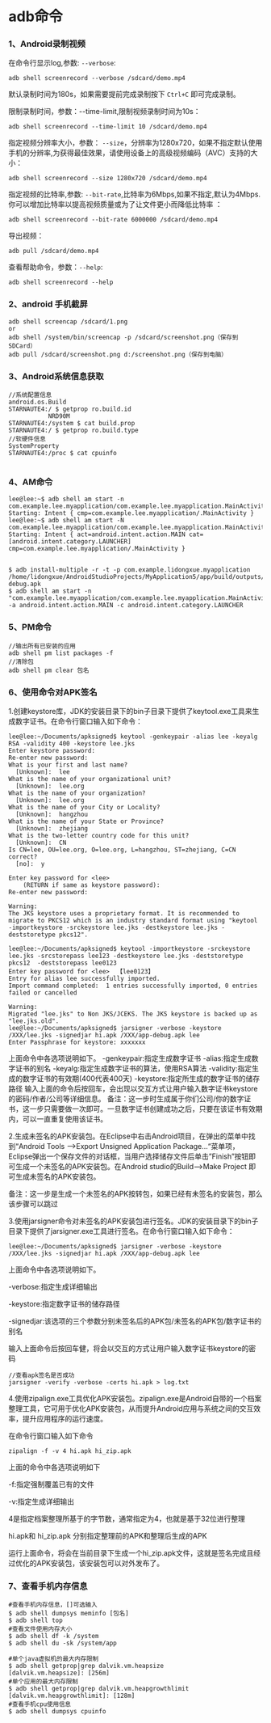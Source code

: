 # adb命令

### 1、Android录制视频

在命令行显示log,参数: `--verbose`:

```
adb shell screenrecord --verbose /sdcard/demo.mp4
```

默认录制时间为180s，如果需要提前完成录制按下 `Ctrl+C` 即可完成录制。

限制录制时间，参数：--time-limit,限制视频录制时间为10s：

```
adb shell screenrecord --time-limit 10 /sdcard/demo.mp4
```

指定视频分辨率大小，参数： `--size`，分辨率为1280x720，如果不指定默认使用手机的分辨率,为获得最佳效果，请使用设备上的高级视频编码（AVC）支持的大小：

```
adb shell screenrecord --size 1280x720 /sdcard/demo.mp4
```

指定视频的比特率,参数: `--bit-rate`,比特率为6Mbps,如果不指定,默认为4Mbps.你可以增加比特率以提高视频质量或为了让文件更小而降低比特率 ：

```
adb shell screenrecord --bit-rate 6000000 /sdcard/demo.mp4
```

导出视频：

```
adb pull /sdcard/demo.mp4
```

查看帮助命令，参数：`--help`:

```
adb shell screenrecord --help
```

### 2、android 手机截屏

```
adb shell screencap /sdcard/1.png
or
adb shell /system/bin/screencap -p /sdcard/screenshot.png（保存到SDCard）
adb pull /sdcard/screenshot.png d:/screenshot.png（保存到电脑）
```

### 3、Android系统信息获取

```
//系统配置信息
android.os.Build
STARNAUTE4:/ $ getprop ro.build.id
           NRD90M
STARNAUTE4:/system $ cat build.prop
STARNAUTE4:/ $ getprop ro.build.type
//软硬件信息
SystemProperty
STARNAUTE4:/proc $ cat cpuinfo


```

### 4、AM命令

```
lee@lee:~$ adb shell am start -n com.example.lee.myapplication/com.example.lee.myapplication.MainActivity
Starting: Intent { cmp=com.example.lee.myapplication/.MainActivity }
lee@lee:~$ adb shell am start -N com.example.lee.myapplication/com.example.lee.myapplication.MainActivity
Starting: Intent { act=android.intent.action.MAIN cat=[android.intent.category.LAUNCHER] cmp=com.example.lee.myapplication/.MainActivity }


$ adb install-multiple -r -t -p com.example.lidongxue.myapplication /home/lidongxue/AndroidStudioProjects/MyApplication5/app/build/outputs/apk/debug/app-debug.apk 
$ adb shell am start -n "com.example.lee.myapplication/com.example.lee.myapplication.MainActivity" -a android.intent.action.MAIN -c android.intent.category.LAUNCHER

```

### 5、PM命令

```
//输出所有已安装的应用
adb shell pm list packages -f 
//清除包
adb shell pm clear 包名
```

### 6、使用命令对APK签名

1.创建keystore库，JDK的安装目录下的bin子目录下提供了keytool.exe工具来生成数字证书。在命令行窗口输入如下命令：

```
lee@lee:~/Documents/apksigned$ keytool -genkeypair -alias lee -keyalg RSA -validity 400 -keystore lee.jks
Enter keystore password:  
Re-enter new password: 
What is your first and last name?
  [Unknown]:  lee
What is the name of your organizational unit?
  [Unknown]:  lee.org
What is the name of your organization?
  [Unknown]:  lee.org
What is the name of your City or Locality?
  [Unknown]:  hangzhou
What is the name of your State or Province?
  [Unknown]:  zhejiang
What is the two-letter country code for this unit?
  [Unknown]:  CN
Is CN=lee, OU=lee.org, O=lee.org, L=hangzhou, ST=zhejiang, C=CN correct?
  [no]:  y

Enter key password for <lee>
	(RETURN if same as keystore password):  
Re-enter new password: 

Warning:
The JKS keystore uses a proprietary format. It is recommended to migrate to PKCS12 which is an industry standard format using "keytool -importkeystore -srckeystore lee.jks -destkeystore lee.jks -deststoretype pkcs12".

lee@lee:~/Documents/apksigned$ keytool -importkeystore -srckeystore lee.jks -srcstorepass lee123 -destkeystore lee.jks -deststoretype pkcs12  -deststorepass lee0123
Enter key password for <lee>  【lee0123】
Entry for alias lee successfully imported.
Import command completed:  1 entries successfully imported, 0 entries failed or cancelled

Warning:
Migrated "lee.jks" to Non JKS/JCEKS. The JKS keystore is backed up as "lee.jks.old".
lee@lee:~/Documents/apksigned$ jarsigner -verbose -keystore /XXX/lee.jks -signedjar hi.apk /XXX/app-debug.apk lee
Enter Passphrase for keystore: xxxxxxx

```

上面命令中各选项说明如下。
-genkeypair:指定生成数字证书
-alias:指定生成数字证书的别名
-keyalg:指定生成数字证书的算法，使用RSA算法
-validity:指定生成的数字证书的有效期(400代表400天)
-keystore:指定所生成的数字证书的储存路径
输入上面的命令后按回车，会出现以交互方式让用户输入数字证书keystore的密码/作者/公司等详细信息。
备注：这一步时生成属于你们公司/你的数字证书，这一步只需要做一次即可。一旦数字证书创建成功之后，只要在该证书有效期内，可以一直重复使用该证书。

2.生成未签名的APK安装包。在Eclipse中右击Android项目，在弹出的菜单中找到“Android Tools -->Export Unsigned Application Package...“菜单项，Eclipse弹出一个保存文件的对话框，当用户选择储存文件后单击”Finish”按钮即可生成一个未签名的APK安装包。在Android studio的Build-->Make Project 即可生成未签名的APK安装包。

备注：这一步是生成一个未签名的APK按转包，如果已经有未签名的安装包，那么该步骤可以跳过

3.使用jarsigner命令对未签名的APK安装包进行签名。JDK的安装目录下的bin子目录下提供了jarsigner.exe工具进行签名。在命令行窗口输入如下命令：

```
lee@lee:~/Documents/apksigned$ jarsigner -verbose -keystore /XXX/lee.jks -signedjar hi.apk /XXX/app-debug.apk lee
```

上面命令中各选项说明如下。

-verbose:指定生成详细输出

-keystore:指定数字证书的储存路径

-signedjar:该选项的三个参数分别未签名后的APK包/未签名的APK包/数字证书的别名

输入上面命令后按回车健，将会以交互的方式让用户输入数字证书keystore的密码

```
//查看apk签名是否成功
jarsigner -verify -verbose -certs hi.apk > log.txt
```

4.使用zipalign.exe工具优化APK安装包。zipalign.exe是Android自带的一个档案整理工具，它可用于优化APK安装包，从而提升Android应用与系统之间的交互效率，提升应用程序的运行速度。

在命令行窗口输入如下命令

```
zipalign -f -v 4 hi.apk hi_zip.apk  
```

上面的命令中各选项说明如下

-f:指定强制覆盖已有的文件

-v:指定生成详细输出

 4是指定档案整理所基于的字节数，通常指定为4，也就是基于32位进行整理

hi.apk和 hi_zip.apk  分别指定整理前的APK和整理后生成的APK

运行上面命令，将会在当前目录下生成一个hi_zip.apk文件，这就是签名完成且经过优化的APK安装包，该安装包可以对外发布了。

### 7、查看手机内存信息

```
#查看手机内存信息，[]可选输入
$ adb shell dumpsys meminfo [包名]
$ adb shell top 
#查看文件使用内存大小
$ adb shell df -k /system
$ adb shell du -sk /system/app

#单个java虚拟机的最大内存限制
$ adb shell getprop|grep dalvik.vm.heapsize
[dalvik.vm.heapsize]: [256m]
#单个应用的最大内存限制
$ adb shell getprop|grep dalvik.vm.heapgrowthlimit
[dalvik.vm.heapgrowthlimit]: [128m]
#查看手机cpu使用信息
$ adb shell dumpsys cpuinfo 

```

